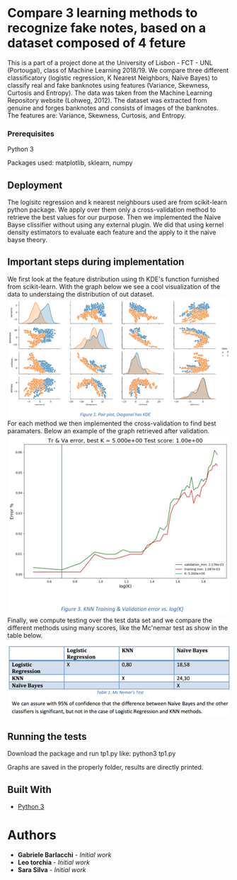 # Compare 3 learning methods to recognize fake notes, based on a dataset composed of 4 feture
This is a part of a project done at the University of Lisbon - FCT - UNL (Portougal), class of Machine Learning 2018/19.
We compare three different classificatory (logistic regression, K Nearest Neighbors, Naïve Bayes) to classify real and fake banknotes using features (Variance, Skewness, Curtosis and Entropy).
The data was taken from the Machine Learning Repository website (Lohweg, 2012). The dataset was extracted from genuine and forges banknotes and consists of images of the banknotes. The features are: Variance, Skewness, Curtosis, and Entropy.

### Prerequisites

Python 3 

Packages used: matplotlib, sklearn, numpy

## Deployment

The logisitc regression and k nearest neighbours used are from scikit-learn python package. We apply over them only a cross-validation method to retrieve the best values for our purpose.
Then we implemented the Naive Bayse clissifier without using any external plugin. We did that using kernel density estimators to evaluate each feature and the apply to it the naive bayse theory.

##  Important steps during implementation

We first look at the feature distribution using th KDE's function furnished from scikit-learn. 
With the graph below we see a cool visualization of the data to understaing the distribution of out dataset.
![Aims](https://github.com/barloccia/Recognize-fake-notes-comparing-3-machine-learning-based-methods/blob/master/Screen%20Shot%202018-12-20%20at%2020.12.24.png)
For each method we then implemented the cross-validation to find best paramaters. Below an example of the graph retrieved after validation.
![Aims](https://github.com/barloccia/Recognize-fake-notes-comparing-3-machine-learning-based-methods/blob/master/Screen%20Shot%202018-12-20%20at%2020.12.31.png)
Finally, we compute testing over the test data set and we compare the different methods using many scores, like the Mc'nemar test as show in the table below.


![Aims](https://github.com/barloccia/Recognize-fake-notes-comparing-3-machine-learning-based-methods/blob/master/Screen%20Shot%202018-12-20%20at%2020.30.52.png)

## Running the tests
Download the package and run tp1.py like: python3 tp1.py

Graphs are saved in the properly folder, results are directly printed.

## Built With

* [Python 3](https://www.python.org/download/releases/3.0/) 

# Authors

* **Gabriele Barlacchi** - *Initial work* 
* **Leo torchia** - *Initial work* 
* **Sara Silva** - *Initial work* 


